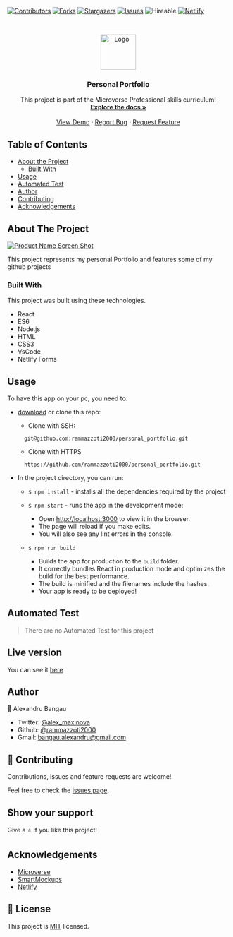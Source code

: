 <!--
*** Thanks for checking out this README Template. If you have a suggestion that would
*** make this better, please fork the repo and create a pull request or simply open
*** an issue with the tag "enhancement".
*** Thanks again! Now go create something AMAZING! :D
-->

<!-- PROJECT SHIELDS -->
<!--
*** I'm using markdown "reference style" links for readability.
*** Reference links are enclosed in brackets [ ] instead of parentheses ( ).
*** See the bottom of this document for the declaration of the reference variables
*** for contributors-url, forks-url, etc. This is an optional, concise syntax you may use.
*** https://www.markdownguide.org/basic-syntax/#reference-style-links
-->

[![Contributors][contributors-shield]][contributors-url]
[![Forks][forks-shield]][forks-url]
[![Stargazers][stars-shield]][stars-url]
[![Issues][issues-shield]][issues-url]
![Hireable](https://cdn.rawgit.com/hiendv/hireable/master/styles/default/yes.svg)
[![Netlify][netlify-shield]][netlify-url]

<!-- PROJECT LOGO -->
<br />
<p align="center">
  <a href="https://github.com/rammazzoti2000/personal_portfolio">
    <img src="public/images/microverse.png" alt="Logo" width="80" height="80">
  </a>

  <h3 align="center">Personal Portfolio</h3>

  <p align="center">
    This project is part of the Microverse Professional skills curriculum!
    <br />
    <a href="https://github.com/rammazzoti2000/personal_portfolio"><strong>Explore the docs »</strong></a>
    <br />
    <br />
    <a href="https://www.alex-portfolio.org/">View Demo</a>
    ·
    <a href="https://github.com/rammazzoti2000/personal_portfolio/issues">Report Bug</a>
    ·
    <a href="https://github.com/rammazzoti2000/personal_portfolio/issues">Request Feature</a>
  </p>
</p>

<!-- TABLE OF CONTENTS -->

## Table of Contents

- [About the Project](#about-the-project)
  - [Built With](#built-with)
- [Usage](#usage)
- [Automated Test](#automated-test)
- [Author](#author)
- [Contributing](#contributing)
- [Acknowledgements](#acknowledgements)

<!-- ABOUT THE PROJECT -->

## About The Project

[![Product Name Screen Shot][product-screenshot]](https://rammazzoti2000.github.io/personal_portfolio/)

This project represents my personal Portfolio and features some of my github projects

### Built With

This project was built using these technologies.

- React
- ES6
- Node.js
- HTML
- CSS3
- VsCode
- Netlify Forms

## Usage

To have this app on your pc, you need to:

- [download](https://github.com/rammazzoti2000/personal_portfolio/archive/development.zip) or clone this repo:

  - Clone with SSH:

  ```
    git@github.com:rammazzoti2000/personal_portfolio.git
  ```

  - Clone with HTTPS

  ```
    https://github.com/rammazzoti2000/personal_portfolio.git
  ```

- In the project directory, you can run:

  - `$ npm install` - installs all the dependencies required by the project

  - `$ npm start` - runs the app in the development mode:

    - Open [http://localhost:3000](http://localhost:3000) to view it in the browser.
    - The page will reload if you make edits.
    - You will also see any lint errors in the console.

  - `$ npm run build`
    - Builds the app for production to the `build` folder.
    - It correctly bundles React in production mode and optimizes the build for the best performance.
    - The build is minified and the filenames include the hashes.
    - Your app is ready to be deployed!

## Automated Test

> There are no Automated Test for this project

<!-- LIVE VERSION -->

## Live version

You can see it [here](https://www.alex-portfolio.org/)

<!-- CONTACT -->

## Author

👤 Alexandru Bangau

- Twitter: [@alex_maxinova](https://twitter.com/alex_maxinova)
- Github: [@rammazzoti2000](https://github.com/rammazzoti2000)
- Gmail: bangau.alexandru@gmail.com

## :handshake: Contributing

Contributions, issues and feature requests are welcome!

Feel free to check the [issues page](https://github.com/rammazzoti2000/personal_portfolio/issues).

## Show your support

Give a :star: if you like this project!

<!-- ACKNOWLEDGEMENTS -->

## Acknowledgements

- [Microverse](https://www.microverse.org/)
- [SmartMockups](https://smartmockups.com/)
- [Netlify](https://www.netlify.com/)

<!-- MARKDOWN LINKS & IMAGES -->
<!-- https://www.markdownguide.org/basic-syntax/#reference-style-links -->

[contributors-shield]: https://img.shields.io/github/contributors/rammazzoti2000/personal_portfolio.svg?styles/default/yes.svg
[contributors-url]: https://github.com/rammazzoti2000/personal_portfolio/graphs/contributors
[forks-shield]: https://img.shields.io/github/forks/rammazzoti2000/personal_portfolio.svg?styles/default/yes.svg
[forks-url]: https://github.com/rammazzoti2000/personal_portfolio/network/members
[stars-shield]: https://img.shields.io/github/stars/rammazzoti2000/personal_portfolio.svg?styles/default/yes.svg
[stars-url]: https://github.com/rammazzoti2000/personal_portfolio/stargazers
[issues-shield]: https://img.shields.io/github/issues/rammazzoti2000/personal_portfolio.svg?styles/default/yes.svg
[issues-url]: https://github.com/rammazzoti2000/personal_portfolio/issues
[netlify-shield]: https://api.netlify.com/api/v1/badges/f88e03cf-ec7b-4593-ac9b-54e4dabffa33/deploy-status
[netlify-url]: https://app.netlify.com/sites/alex-bangau/deploys
[product-screenshot]: public/images/screenshot.png

## 📝 License

This project is [MIT](https://opensource.org/licenses/MIT) licensed.
